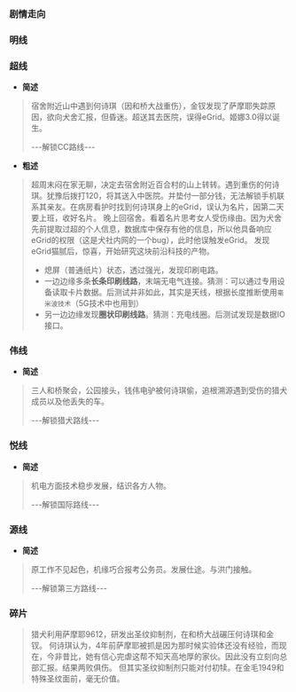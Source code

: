 ### 剧情走向

### 明线

### 超线
- **简述**  
> 宿舍附近山中遇到何诗琪（因和桥大战重伤），金钗发现了萨摩耶失踪原因，欲向犬舍汇报，但昏迷。超送其去医院，误得eGrid。姬娜3.0得以诞生。  
>
> ---解锁CC路线---
- **粗述**
> 超周末闷在家无聊，决定去宿舍附近百合村的山上转转。遇到重伤的何诗琪。犹豫后拨打120，将其送入中医院。并垫付一部分钱，无法解锁手机联系其亲友。在病房看护时找到何诗琪身上的eGrid，误认为名片，因第二天要上班，收好名片。
晚上回宿舍。看着名片思考女人受伤缘由。因为犬舍先前提取过超的个人信息，数据库中保存有他的信息，所以他具备响应eGrid的权限（这是犬社内网的一个bug），此时他误触发eGrid。
发现eGrid猫腻后，惊喜，开始研究这块前沿科技的产物。
>- 熄屏（普通纸片）状态，透过强光，发现印刷电路。
>- 一边边缘多条**长条印刷线路**，末端无电气连接。猜测：可以通过专用设备读取卡片数据。后测试并非如此，其实是天线，根据长度推断使用`毫米波技术`（5G技术中也用到）
>- 另一边边缘发现**圈状印刷线路**。猜测：充电线圈。后测试发现是数据IO接口。
### 伟线
- **简述**
> 三人和桥聚会，公园接头，钱伟电驴被何诗琪偷，追根溯源遇到受伤的猎犬成员以及他丢失的车。  
>
> ---解锁猎犬路线---
### 悦线
- **简述**
> 机电方面技术稳步发展，结识各方人物。
>
> ---解锁国际路线---
### 源线
- **简述**
>原工作不见起色，机缘巧合报考公务员。发展仕途。与洪门接触。
>
>---解锁第三方路线---

### 碎片
> 猎犬利用萨摩耶9612，研发出圣纹抑制剂，在和桥大战碾压何诗琪和金钗。
何诗琪认为，4年前萨摩耶被抓是因为那时候实验体还没有经验，而现在，今非昔比，她有信心完虐这帮不知天高地厚的家伙。因此没有立刻向总部汇报。结果两败俱伤。
但其实圣纹抑制剂只能对付初犊。在金毛1949和特殊圣纹面前，毫无价值。
